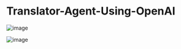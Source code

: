 # Translator-Agent-Using-OpenAI

![image](https://github.com/user-attachments/assets/ff5b2ad4-352e-4f32-bad1-b188a1bf6a25)

![image](https://github.com/user-attachments/assets/c9e46301-4f56-4732-8c90-3648e1a9d186)
